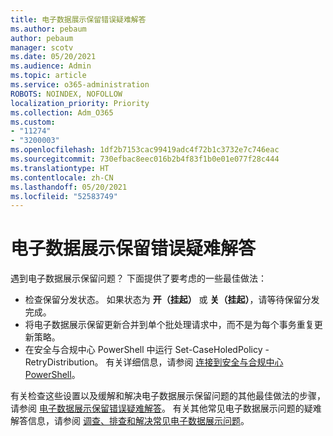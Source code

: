 ```yaml
---
title: 电子数据展示保留错误疑难解答
ms.author: pebaum
author: pebaum
manager: scotv
ms.date: 05/20/2021
ms.audience: Admin
ms.topic: article
ms.service: o365-administration
ROBOTS: NOINDEX, NOFOLLOW
localization_priority: Priority
ms.collection: Adm_O365
ms.custom:
- "11274"
- "3200003"
ms.openlocfilehash: 1df2b7153cac99419adc4f72b1c3732e7c746eac
ms.sourcegitcommit: 730efbac8eec016b2b4f83f1b0e01e077f28c444
ms.translationtype: HT
ms.contentlocale: zh-CN
ms.lasthandoff: 05/20/2021
ms.locfileid: "52583749"
---
```

# <a name="troubleshooting-ediscovery-holds-errors"></a>电子数据展示保留错误疑难解答

遇到电子数据展示保留问题？ 下面提供了要考虑的一些最佳做法：

- 检查保留分发状态。  如果状态为 **开（挂起）** 或 **关（挂起）**，请等待保留分发完成。
- 将电子数据展示保留更新合并到单个批处理请求中，而不是为每个事务重复更新策略。
- 在安全与合规中心 PowerShell 中运行 Set-CaseHoledPolicy <policyname> -RetryDistribution。 有关详细信息，请参阅 [连接到安全与合规中心 PowerShell](/powershell/exchange/connect-to-scc-powershell)。

有关检查这些设置以及缓解和解决电子数据展示保留问题的其他最佳做法的步骤，请参阅 [电子数据展示保留错误疑难解答](/microsoft-365/compliance/hold-distribution-errors)。
有关其他常见电子数据展示问题的疑难解答信息，请参阅 [调查、排查和解决常见电子数据展示问题](/microsoft-365/compliance/ediscovery-troubleshooting-common-issues)。
